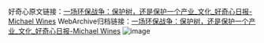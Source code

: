 好奇心原文链接：[一场环保战争：保护树，还是保护一个产业_文化_好奇心日报-Michael Wines](https://www.qdaily.com/articles/2668.html)
WebArchive归档链接：[一场环保战争：保护树，还是保护一个产业_文化_好奇心日报-Michael Wines](http://web.archive.org/web/20190623151328/https://www.qdaily.com/articles/2668.html)
![image](http://ww3.sinaimg.cn/large/007d5XDply1g3v6euwjqaj30u05ddkjm)